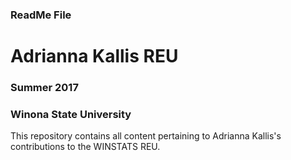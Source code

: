 ### ReadMe File

# Adrianna Kallis REU
### Summer 2017
### Winona State University

This repository contains all content pertaining to Adrianna Kallis's contributions to the WINSTATS REU.